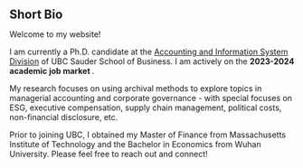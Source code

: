 
<h2 id="bio" style="margin: 2px 0px 0px;">  
<br> Short Bio   </h2>

Welcome to my website! 

I am currently a Ph.D. candidate at the <a href="https://www.sauder.ubc.ca/thought-leadership/divisions/accounting-information-systems">Accounting and Information System Division</a> of UBC Sauder School of Business. I am actively on the <strong >2023-2024 academic job market </strong>.  
 
My research focuses on using archival methods to explore topics in managerial accounting and corporate governance - with special focuses on ESG, executive compensation, supply chain management, political costs, non-financial disclosure, etc. 

Prior to joining UBC, I obtained my Master of Finance from Massachusetts Institute of Technology and the Bachelor in Economics from Wuhan University. Please feel free to reach out and connect!
